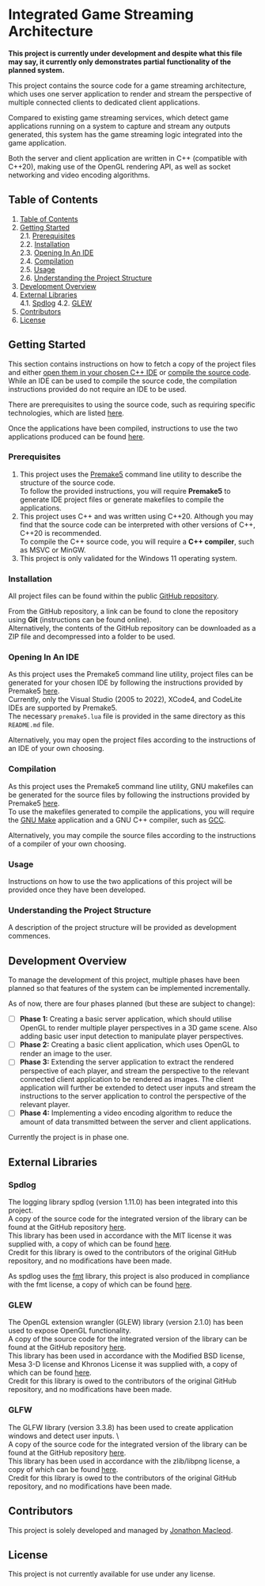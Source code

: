# Integrated Game Streaming Architecture

__This project is currently under development and despite what this file may say, it currently only demonstrates partial functionality of the planned system.__

This project contains the source code for a game streaming architecture, which uses one server application to render and stream the perspective of multiple connected clients to dedicated client applications. 

Compared to existing game streaming services, which detect game applications running on a system to capture and stream any outputs generated, this system has the game streaming logic integrated into the game application. 

Both the server and client application are written in C++ (compatible with C++20), making use of the OpenGL rendering API, as well as socket networking and video encoding algorithms.



## Table of Contents

1. [Table of Contents](#table-of-contents)
2. [Getting Started](#getting-started)                                                  \
    2.1. [Prerequisites](#prerequisites)                                                \
    2.2. [Installation](#installation)                                                  \
    2.3. [Opening In An IDE](#opening-in-an-ide)                                        \
    2.4. [Compilation](#compilation)                                                    \
    2.5. [Usage](#usage)                                                                \
    2.6. [Understanding the Project Structure](#understanding-the-project-structure)
3. [Development Overview](#development-overview)
4. [External Libraries](#external-libraries)                                            \
    4.1. [Spdlog](#spdlog)
    4.2. [GLEW](#glew)
5. [Contributors](#contributors)
6. [License](#license)



## Getting Started

This section contains instructions on how to fetch a copy of the project files and either [open them in your chosen C++ IDE](#opening-in-an-ide) or [compile the source code](#compilation). \
While an IDE can be used to compile the source code, the compilation instructions provided do not require an IDE to be used.

There are prerequisites to using the source code, such as requiring specific technologies, which are listed [here](#prerequisites).

Once the applications have been compiled, instructions to use the two applications produced can be found [here](#usage).

### Prerequisites

1. This project uses the [Premake5](https://premake.github.io/) command line utility to describe the structure of the source code. \
   To follow the provided instructions, you will require __Premake5__ to generate IDE project files or generate makefiles to compile the applications.
2. This project uses C++ and was written using C++20. Although you may find that the source code can be interpreted with other versions of C++, C++20 is recommended. \
   To compile the C++ source code, you will require a __C++ compiler__, such as MSVC or MinGW. 
3. This project is only validated for the Windows 11 operating system.

### Installation

All project files can be found within the public [GitHub repository](https://github.com/JonathonMacleod/Integrated-Game-Streaming-Architecture).

From the GitHub repository, a link can be found to clone the repository using __Git__ (instructions can be found online). \
Alternatively, the contents of the GitHub repository can be downloaded as a ZIP file and decompressed into a folder to be used.

### Opening In An IDE

As this project uses the Premake5 command line utility, project files can be generated for your chosen IDE by following the instructions provided by Premake5 [here](https://premake.github.io/docs/Using-Premake). \
Currently, only the Visual Studio (2005 to 2022), XCode4, and CodeLite IDEs are supported by Premake5. \
The necessary `premake5.lua` file is provided in the same directory as this `README.md` file.

Alternatively, you may open the project files according to the instructions of an IDE of your own choosing.

### Compilation

As this project uses the Premake5 command line utility, GNU makefiles can be generated for the source files by following the instructions provided by Premake5 [here](https://premake.github.io/docs/Using-Premake). \
To use the makefiles generated to compile the applications, you will require the [GNU Make](https://www.gnu.org/software/make/) application and a GNU C++ compiler, such as [GCC](https://gcc.gnu.org/).

Alternatively, you may compile the source files according to the instructions of a compiler of your own choosing.

### Usage

Instructions on how to use the two applications of this project will be provided once they have been developed.

### Understanding the Project Structure

A description of the project structure will be provided as development commences.



## Development Overview

To manage the development of this project, multiple phases have been planned so that features of the system can be implemented incrementally.

As of now, there are four phases planned (but these are subject to change):

- [ ] __Phase 1:__ Creating a basic server application, which should utilise OpenGL to render multiple player perspectives in a 3D game scene. Also adding basic user input detection to manipulate player perspectives.
- [ ] __Phase 2:__ Creating a basic client application, which uses OpenGL to render an image to the user.
- [ ] __Phase 3:__ Extending the server application to extract the rendered perspective of each player, and stream the perspective to the relevant connected client application to be rendered as images. The client application will further be extended to detect user inputs and stream the instructions to the server application to control the perspective of the relevant player.
- [ ] __Phase 4:__ Implementing a video encoding algorithm to reduce the amount of data transmitted between the server and client applications.

Currently the project is in phase one.



## External Libraries

### Spdlog

The logging library spdlog (version 1.11.0) has been integrated into this project.                                                                                                              \
A copy of the source code for the integrated version of the library can be found at the GitHub repository [here](https://github.com/gabime/spdlog/releases/tag/v1.11.0).                        \
This library has been used in accordance with the MIT license it was supplied with, a copy of which can be found [here](./libs/spdlog-v1-11-0/LICENSE).                                         \
Credit for this library is owed to the contributors of the original GitHub repository, and no modifications have been made.

As spdlog uses the [fmt](https://github.com/fmtlib/fmt) library, this project is also produced in compliance with the fmt license, a copy of which can be found [here](./libs/fmt/LICENSE.rst).

### GLEW

The OpenGL extension wrangler (GLEW) library (version 2.1.0) has been used to expose OpenGL functionality.                                                                                                  \
A copy of the source code for the integrated version of the library can be found at the GitHub repository [here](https://github.com/nigels-com/glew/tree/glew-2.1.0).                                       \
This library has been used in accordance with the Modified BSD license, Mesa 3-D license and Khronos License it was supplied with, a copy of which can be found [here](./libs/glew-v2-1-0/LICENSE.txt).     \
Credit for this library is owed to the contributors of the original GitHub repository, and no modifications have been made.

### GLFW

The GLFW library (version 3.3.8) has been used to create application windows and detect user inputs.                                                                    \   
A copy of the source code for the integrated version of the library can be found at the GitHub repository [here](https://github.com/glfw/glfw/releases/tag/3.3.8).      \
This library has been used in accordance with the zlib/libpng license, a copy of which can be found [here](./libs/glfw-v3-3-8/LICENSE.md).                              \
Credit for this library is owed to the contributors of the original GitHub repository, and no modifications have been made.



## Contributors

This project is solely developed and managed by [Jonathon Macleod](https://github.com/JonathonMacleod).



## License

This project is not currently available for use under any license.



[//]: # (All hyperlinks provided are valid as of 10/06/2023)